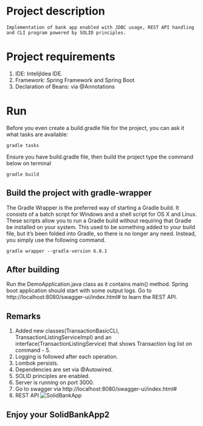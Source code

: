 # Project description
```
Implementation of bank app enabled with JDBC usage, REST API handling and CLI program powered by SOLID principles.
```

# Project requirements
1. IDE: IntelijIdea IDE.
2. Framework: Spring Framework and Spring Boot
3. Declaration of Beans: via @Annotations

# Run
Before you even create a build.gradle file for the project, you can ask it what tasks are available:
```
gradle tasks
```
Ensure you have build.gradle file, then build the project type the command below on terminal
```
gradle build
```
## Build the project with gradle-wrapper
The Gradle Wrapper is the preferred way of starting a Gradle build. It consists of a batch script for Windows and a shell script for OS X and Linux.
These scripts allow you to run a Gradle build without requiring that Gradle be installed on your system. 
This used to be something added to your build file, 
but it’s been folded into Gradle, so there is no longer any need. Instead, you simply use the following command.
```
gradle wrapper --gradle-version 6.0.1
```
## After building
Run the DemoApplication.java class as it contains main() method.
Spring boot application should start with some output logs.
Go to http://localhost:8080/swagger-ui/index.html# to learn the REST API.

## Remarks
1. Added new classes(TransactionBasicCLI, TransactionListingServiceImpl) and an interface(TransactionListingService) that shows Transaction log list on command - 5.
2. Logging is followed after each operation.
3. Lombok persists.
4. Dependencies are set via @Autowired.
5. SOLID principles are enabled.
6. Server is running on port 3000.
7. Go to swagger via http://localhost:8080/swagger-ui/index.html#
8. REST API
![SolidBankApp](https://github.com/singularity-camp/backend-2-solid-bank-app-AlmubdyMutaikhan/blob/main/solidbankapp2.PNG?raw=true)
## Enjoy your SolidBankApp2
